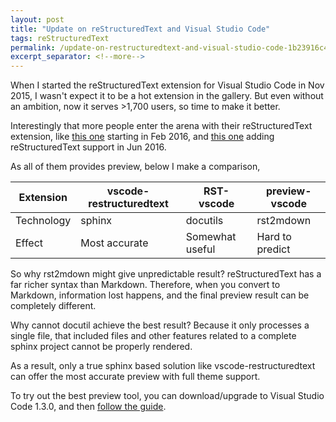 ```yaml
---
layout: post
title: "Update on reStructuredText and Visual Studio Code"
tags: reStructuredText
permalink: /update-on-restructuredtext-and-visual-studio-code-1b23916c4c0f
excerpt_separator: <!--more-->
---
```

When I started the reStructuredText extension for Visual Studio Code in Nov 2015, I wasn't expect it to be a hot extension in the gallery. But even without an ambition, now it serves >1,700 users, so time to make it better.
<!--more-->

Interestingly that more people enter the arena with their reStructuredText extension, like [this one](https://github.com/tht13/RST-vscode) starting in Feb 2016, and [this one](https://github.com/searKing/preview-vscode) adding reStructuredText support in Jun 2016.

As all of them provides preview, below I make a comparison,

| Extension | vscode-restructuredtext | RST-vscode | preview-vscode |
| --------- |------------------------ | ---------- | -------------- |
| Technology | sphinx | docutils | rst2mdown |
| Effect | Most accurate | Somewhat useful | Hard to predict |

So why rst2mdown might give unpredictable result? reStructuredText has a far richer syntax than Markdown. Therefore, when you convert to Markdown, information lost happens, and the final preview result can be completely different.

Why cannot docutil achieve the best result? Because it only processes a single file, that included files and other features related to a complete sphinx project cannot be properly rendered.

As a result, only a true sphinx based solution like vscode-restructuredtext can offer the most accurate preview with full theme support.

To try out the best preview tool, you can download/upgrade to Visual Studio Code 1.3.0, and then [follow the guide](https://marketplace.visualstudio.com/items?itemName=lextudio.restructuredtext).
